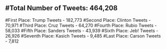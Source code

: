 #Total Number of Tweets: 464,208 
---
#First Place: Trump Tweets - 182,773
#Second Place: Clinton Tweets - 70,971
#Third Place: Cruz Tweets - 64,270
#Fourth Place: Rubio Tweets - 58,033
#Fifth Place: Sanders Tweets - 43,939
#Sixth Place: Jeb! Tweets - 26,926
#Seventh Place: Kasich Tweets - 9,485
#Last Place: Carson Tweets - 7,812
